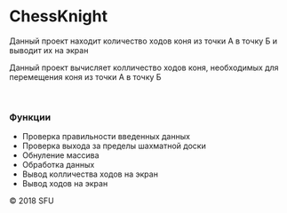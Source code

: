 # ChessKnight
Данный проект находит количество ходов коня из точки А в точку Б и выводит их на экран
<p>Данный проект вычисляет колличество ходов коня, необходимых для перемещения коня из точки А в точку Б</p>
<br>
<h3>Функции</h3>
<ul>
<li>Проверка правильности введенных данных</li>
<li>Проверка выхода за пределы шахматной доски</li>
<li>Обнуление массива</li>
<li>Обработка данных</li>
<li>Вывод колличества ходов на экран</li>
<li>Вывод ходов на экран</li>
</ul>
<p>© 2018 SFU</p>
